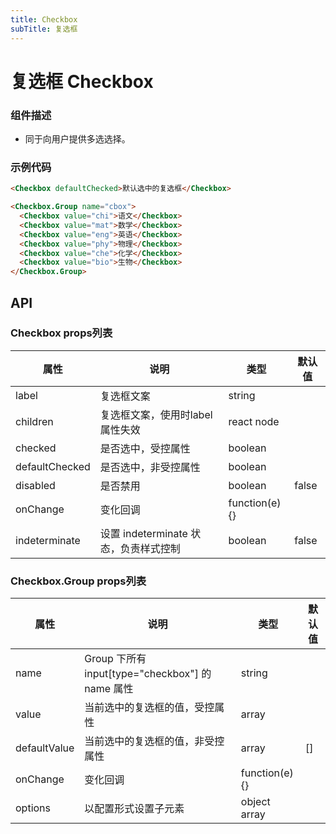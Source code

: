 ```yaml
---
title: Checkbox
subTitle: 复选框
---
```


# 复选框 Checkbox

### 组件描述
- 同于向用户提供多选选择。

### 示例代码

```html
<Checkbox defaultChecked>默认选中的复选框</Checkbox>

<Checkbox.Group name="cbox">
  <Checkbox value="chi">语文</Checkbox>
  <Checkbox value="mat">数学</Checkbox>
  <Checkbox value="eng">英语</Checkbox>
  <Checkbox value="phy">物理</Checkbox>
  <Checkbox value="che">化学</Checkbox>
  <Checkbox value="bio">生物</Checkbox>
</Checkbox.Group>
```

## API

### Checkbox props列表

| 属性 | 说明 | 类型 | 默认值 |
|----|-----|------|------|
| label | 复选框文案 | string |  |
| children | 复选框文案，使用时label属性失效 | react node |  |
| checked | 是否选中，受控属性 | boolean |  |
| defaultChecked | 是否选中，非受控属性 | boolean |  |
| disabled | 是否禁用 | boolean | false |
| onChange | 变化回调 | function(e){} |  |
| indeterminate | 设置 indeterminate 状态，负责样式控制 | boolean | false |


### Checkbox.Group props列表

| 属性 | 说明 | 类型 | 默认值 |
|----|-----|------|------|
| name | Group 下所有 input[type="checkbox"] 的 name 属性 | string |  |
| value | 当前选中的复选框的值，受控属性 | array |  |
| defaultValue | 当前选中的复选框的值，非受控属性 | array | [] |
| onChange | 变化回调 | function(e){} |  |
| options | 以配置形式设置子元素 | object array |  |
